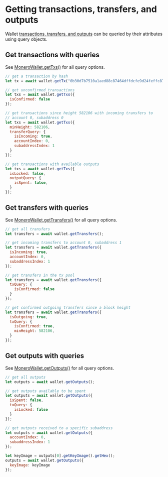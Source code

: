# Getting transactions, transfers, and outputs

Wallet [transactions, transfers, and outputs](data_model.md) can be queried by their attributes using query objects.

## Get transactions with queries

See [MoneroWallet.getTxs()](https://moneroecosystem.org/monero-javascript/MoneroWallet.html#getTxs) for all query options.

```javascript
// get a transaction by hash
let tx = await wallet.getTx("0b30d7b7510a1aed88c87464dffdcfe9d24feffc8798e30e887e3c9c3558a814");
```

```javascript
// get unconfirmed transactions
let txs = await wallet.getTxs({
  isConfirmed: false
});
```

```javascript
// get transactions since height 582106 with incoming transfers to
// account 0, subaddress 0
let txs = await wallet.getTxs({
  minHeight: 582106,
  transferQuery: {
    isIncoming: true,
    accountIndex: 0,
    subaddressIndex: 1
  }
});
```

```javascript
// get transactions with available outputs
let txs = await wallet.getTxs({
  isLocked: false,
  outputQuery: {
    isSpent: false,
  }
});
```

## Get transfers with queries

See [MoneroWallet.getTransfers()](https://moneroecosystem.org/monero-javascript/MoneroWallet.html#getTransfers) for all query options.

```javascript
// get all transfers
let transfers = await wallet.getTransfers();
```

```javascript
// get incoming transfers to account 0, subaddress 1
let transfers = await wallet.getTransfers({
  isIncoming: true,
  accountIndex: 0,
  subaddressIndex: 1
});
```

```javascript
// get transfers in the tx pool
let transfers = await wallet.getTransfers({
  txQuery: {
    isConfirmed: false
  }
});
```

```javascript
// get confirmed outgoing transfers since a block height
let transfers = await wallet.getTransfers({
  isOutgoing: true,
  txQuery: {
    isConfirmed: true,
    minHeight: 582106,
  }
});
```

## Get outputs with queries

See [MoneroWallet.getOutputs()](https://moneroecosystem.org/monero-javascript/MoneroWallet.html#getOutputs) for all query options.

```javascript
// get all outputs
let outputs = await wallet.getOutputs();
```

```javascript
// get outputs available to be spent
let outputs = await wallet.getOutputs({
  isSpent: false,
  txQuery: {
    isLocked: false
  }
});
```

```javascript
// get outputs received to a specific subaddress
let outputs = await wallet.getOutputs({
  accountIndex: 0,
  subaddressIndex: 1
});

let keyImage = outputs[0].getKeyImage().getHex();
outputs = await wallet.getOutputs({
  keyImage: keyImage
});
```